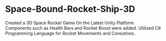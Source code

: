 # Space-Bound-Rocket-Ship-3D
Created a 3D Space Rocket Game On the Latest Unity Platform.
Components such as Health Bars and Rocket Boost were added.
Utilized C# Programming Language for Rocket Movements and Coroutines.

